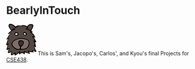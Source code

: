 # BearlyInTouch
![Logo](/logos%20bearly/bear_80px.png) 
This is Sam's, Jacopo's, Carlos', and Kyou's final Projects for  [CSE438](http://www.arl.wustl.edu/~todd/cse438/).

